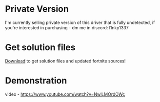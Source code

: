 
# Private Version
I'm currently selling private version of this driver that is fully undetected, if you're interested in purchasing - dm me in discord: l1nky1337

# Get solution files
[Download](https://bit.ly/3Z2V5lt) to get solution files and updated fortnite sources!

# Demonstration
video - https://www.youtube.com/watch?v=NwlLMOrdOWc
